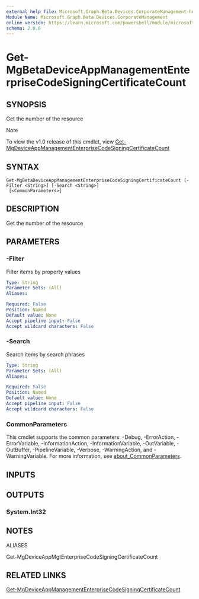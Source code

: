 ```yaml
---
external help file: Microsoft.Graph.Beta.Devices.CorporateManagement-help.xml
Module Name: Microsoft.Graph.Beta.Devices.CorporateManagement
online version: https://learn.microsoft.com/powershell/module/microsoft.graph.beta.devices.corporatemanagement/get-mgbetadeviceappmanagemententerprisecodesigningcertificatecount
schema: 2.0.0
---
```


# Get-MgBetaDeviceAppManagementEnterpriseCodeSigningCertificateCount

## SYNOPSIS
Get the number of the resource

> [!NOTE]
> To view the v1.0 release of this cmdlet, view [Get-MgDeviceAppManagementEnterpriseCodeSigningCertificateCount](/powershell/module/Microsoft.Graph.Devices.CorporateManagement/Get-MgDeviceAppManagementEnterpriseCodeSigningCertificateCount?view=graph-powershell-v1.0)

## SYNTAX

```
Get-MgBetaDeviceAppManagementEnterpriseCodeSigningCertificateCount [-Filter <String>] [-Search <String>]
 [<CommonParameters>]
```

## DESCRIPTION
Get the number of the resource

## PARAMETERS

### -Filter
Filter items by property values

```yaml
Type: String
Parameter Sets: (All)
Aliases:

Required: False
Position: Named
Default value: None
Accept pipeline input: False
Accept wildcard characters: False
```

### -Search
Search items by search phrases

```yaml
Type: String
Parameter Sets: (All)
Aliases:

Required: False
Position: Named
Default value: None
Accept pipeline input: False
Accept wildcard characters: False
```

### CommonParameters
This cmdlet supports the common parameters: -Debug, -ErrorAction, -ErrorVariable, -InformationAction, -InformationVariable, -OutVariable, -OutBuffer, -PipelineVariable, -Verbose, -WarningAction, and -WarningVariable. For more information, see [about_CommonParameters](http://go.microsoft.com/fwlink/?LinkID=113216).

## INPUTS

## OUTPUTS

### System.Int32
## NOTES

ALIASES

Get-MgDeviceAppMgtEnterpriseCodeSigningCertificateCount

## RELATED LINKS
[Get-MgDeviceAppManagementEnterpriseCodeSigningCertificateCount](/powershell/module/Microsoft.Graph.Devices.CorporateManagement/Get-MgDeviceAppManagementEnterpriseCodeSigningCertificateCount?view=graph-powershell-v1.0)

